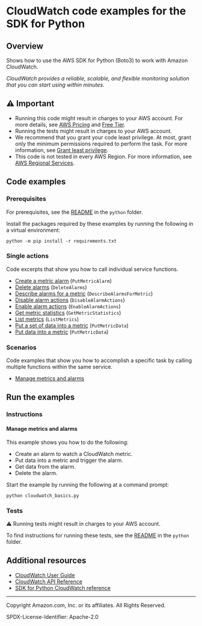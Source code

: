# CloudWatch code examples for the SDK for Python

## Overview

Shows how to use the AWS SDK for Python (Boto3) to work with Amazon CloudWatch.

<!--custom.overview.start-->
<!--custom.overview.end-->

_CloudWatch provides a reliable, scalable, and flexible monitoring solution that you can start using within minutes._

## ⚠ Important

* Running this code might result in charges to your AWS account. For more details, see [AWS Pricing](https://aws.amazon.com/pricing/) and [Free Tier](https://aws.amazon.com/free/).
* Running the tests might result in charges to your AWS account.
* We recommend that you grant your code least privilege. At most, grant only the minimum permissions required to perform the task. For more information, see [Grant least privilege](https://docs.aws.amazon.com/IAM/latest/UserGuide/best-practices.html#grant-least-privilege).
* This code is not tested in every AWS Region. For more information, see [AWS Regional Services](https://aws.amazon.com/about-aws/global-infrastructure/regional-product-services).

<!--custom.important.start-->
<!--custom.important.end-->

## Code examples

### Prerequisites

For prerequisites, see the [README](../../README.md#Prerequisites) in the `python` folder.

Install the packages required by these examples by running the following in a virtual environment:

```
python -m pip install -r requirements.txt
```

<!--custom.prerequisites.start-->
<!--custom.prerequisites.end-->

### Single actions

Code excerpts that show you how to call individual service functions.

- [Create a metric alarm](cloudwatch_basics.py#L158) (`PutMetricAlarm`)
- [Delete alarms](cloudwatch_basics.py#L264) (`DeleteAlarms`)
- [Describe alarms for a metric](cloudwatch_basics.py#L216) (`DescribeAlarmsForMetric`)
- [Disable alarm actions](cloudwatch_basics.py#L232) (`DisableAlarmActions`)
- [Enable alarm actions](cloudwatch_basics.py#L232) (`EnableAlarmActions`)
- [Get metric statistics](cloudwatch_basics.py#L123) (`GetMetricStatistics`)
- [List metrics](cloudwatch_basics.py#L37) (`ListMetrics`)
- [Put a set of data into a metric](cloudwatch_basics.py#L88) (`PutMetricData`)
- [Put data into a metric](cloudwatch_basics.py#L64) (`PutMetricData`)

### Scenarios

Code examples that show you how to accomplish a specific task by calling multiple
functions within the same service.

- [Manage metrics and alarms](cloudwatch_basics.py)


<!--custom.examples.start-->
<!--custom.examples.end-->

## Run the examples

### Instructions


<!--custom.instructions.start-->
<!--custom.instructions.end-->



#### Manage metrics and alarms

This example shows you how to do the following:

- Create an alarm to watch a CloudWatch metric.
- Put data into a metric and trigger the alarm.
- Get data from the alarm.
- Delete the alarm.

<!--custom.scenario_prereqs.cloudwatch_Usage_MetricsAlarms.start-->
<!--custom.scenario_prereqs.cloudwatch_Usage_MetricsAlarms.end-->

Start the example by running the following at a command prompt:

```
python cloudwatch_basics.py
```


<!--custom.scenarios.cloudwatch_Usage_MetricsAlarms.start-->
<!--custom.scenarios.cloudwatch_Usage_MetricsAlarms.end-->

### Tests

⚠ Running tests might result in charges to your AWS account.


To find instructions for running these tests, see the [README](../../README.md#Tests)
in the `python` folder.



<!--custom.tests.start-->
<!--custom.tests.end-->

## Additional resources

- [CloudWatch User Guide](https://docs.aws.amazon.com/AmazonCloudWatch/latest/monitoring/WhatIsCloudWatch.html)
- [CloudWatch API Reference](https://docs.aws.amazon.com/AmazonCloudWatch/latest/APIReference/Welcome.html)
- [SDK for Python CloudWatch reference](https://boto3.amazonaws.com/v1/documentation/api/latest/reference/services/cloudwatch.html)

<!--custom.resources.start-->
<!--custom.resources.end-->

---

Copyright Amazon.com, Inc. or its affiliates. All Rights Reserved.

SPDX-License-Identifier: Apache-2.0